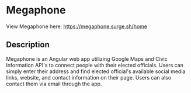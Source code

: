 # Megaphone

View Megaphone here:
https://megaphone.surge.sh/home

## Description

Megaphone is an Angular web app utilizing Google Maps and Civic Information API's to connect people with their elected officials. Users can simply enter their address and find elected official's available social media links, website, and contact information on their page. Users can also contact them via email through the app.
